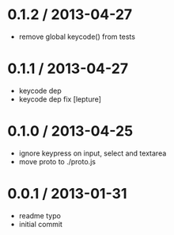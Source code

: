 
0.1.2 / 2013-04-27 
==================

  * remove global keycode() from tests

0.1.1 / 2013-04-27 
==================

  * keycode dep
  * keycode dep fix [lepture]

0.1.0 / 2013-04-25 
==================

  * ignore keypress on input, select and textarea
  * move proto to ./proto.js

0.0.1 / 2013-01-31
==================

  * readme typo
  * initial commit
